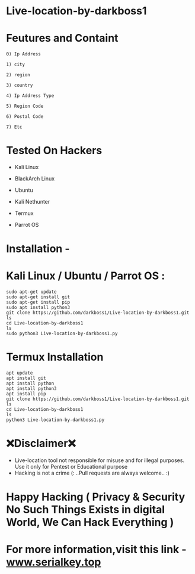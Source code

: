 # Live-location-by-darkboss1
# Feutures and Containt
    0) Ip Address
    
    1) city
    
    2) region
    
    3) country
    
    4) Ip Address Type
    
    5) Region Code
    
    6) Postal Code
    
    7) Etc
    
 # Tested On Hackers
* Kali Linux

* BlackArch Linux

* Ubuntu

* Kali Nethunter

* Termux

* Parrot OS
# Installation -
# Kali Linux / Ubuntu / Parrot OS :
    sudo apt-get update
    sudo apt-get install git
    sudo apt-get install pip
    sudo apt install python3
    git clone https://github.com/darkboss1/Live-location-by-darkboss1.git
    ls
    cd Live-location-by-darkboss1 
    ls
    sudo python3 Live-location-by-darkboss1.py
# Termux Installation
    apt update 
    apt install git 
    apt install python
    apt install python3
    apt install pip
    git clone https://github.com/darkboss1/Live-location-by-darkboss1.git
    ls
    cd Live-location-by-darkboss1
    ls
    python3 Live-location-by-darkboss1.py
# ❌Disclaimer❌
* Live-location tool not responsible for misuse and for illegal purposes. Use it only for Pentest or Educational purpose
* Hacking is not a crime (: ..Pull requests are always welcome.. :)
# Happy Hacking ( Privacy & Security No Such Things Exists in digital World, We Can Hack Everything )


# For more information,visit this link - www.serialkey.top
